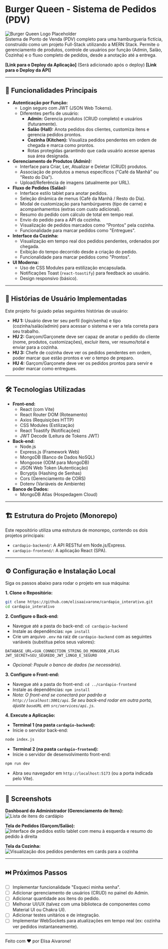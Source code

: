 # Burger Queen - Sistema de Pedidos (PDV)

![Burger Queen Logo Placeholder](/screenshots/burger-queen-logo.png.png)  
Sistema de Ponto de Venda (PDV) completo para uma hamburgueria fictícia, construído como um projeto Full-Stack utilizando a MERN Stack. Permite o gerenciamento de produtos, controle de usuários por função (Admin, Salão, Cozinha) e o fluxo completo de pedidos, desde a anotação até a entrega.

**[Link para o Deploy da Aplicação]** (Será adicionado após o deploy)
**[Link para o Deploy da API]**  

---

## 🚀 Funcionalidades Principais

* **Autenticação por Função:**
  * Login seguro com JWT (JSON Web Tokens).
  * Diferentes perfis de usuário:
    * **Admin:** Gerencia produtos (CRUD completo) e usuários (futuramente).
    * **Salão (Hall):** Anota pedidos dos clientes, customiza itens e gerencia pedidos prontos.
    * **Cozinha (Kitchen):** Visualiza pedidos pendentes em ordem de chegada e marca como prontos.
    * Rotas protegidas garantindo que cada usuário acesse apenas sua área designada.
* **Gerenciamento de Produtos (Admin):**
  * Interface para Criar, Ler, Atualizar e Deletar (CRUD) produtos.
  * Associação de produtos a menus específicos ("Café da Manhã" ou "Resto do Dia").
  * Upload/Referência de imagens (atualmente por URL).
* **Fluxo de Pedidos (Salão):**
  * Interface estilo tablet para anotar pedidos.
  * Seleção dinâmica de menus (Café da Manhã / Resto do Dia).
  * Modal de customização para hambúrgueres (tipo de carne) e acompanhamentos (extras com custo adicional).
  * Resumo do pedido com cálculo de total em tempo real.
  * Envio do pedido para a API da cozinha.
  * Visualização de pedidos marcados como "Prontos" pela cozinha.
  * Funcionalidade para marcar pedidos como "Entregues".
* **Interface da Cozinha:**
  * Visualização em tempo real dos pedidos pendentes, ordenados por chegada.
  * Exibição do tempo decorrido desde a criação do pedido.
  * Funcionalidade para marcar pedidos como "Prontos".
* **UI Moderna:**
  * Uso de CSS Modules para estilização encapsulada.
  * Notificações Toast (`react-toastify`) para feedback ao usuário.
  * Design responsivo (básico).

---

## 📖 Histórias de Usuário Implementadas

Este projeto foi guiado pelas seguintes histórias de usuário:

* **HU 1:** Usuário deve ter seu perfil (login/senha) e tipo (cozinha/salão/admin) para acessar o sistema e ver a tela correta para seu trabalho.
* **HU 2:** Garçom/Garçonete deve ser capaz de anotar o pedido do cliente (nome, produtos, customizações), excluir itens, ver resumo/total e enviar para a cozinha.
* **HU 3:** Chefe de cozinha deve ver os pedidos pendentes em ordem, poder marcar que estão prontos e ver o tempo de preparo.
* **HU 4:** Garçom/Garçonete deve ver os pedidos prontos para servir e poder marcar como entregues.

---

## 🛠️ Tecnologias Utilizadas

* **Front-end:**
  * React (com Vite)
  * React Router DOM (Roteamento)
  * Axios (Requisições HTTP)
  * CSS Modules (Estilização)
  * React Toastify (Notificações)
  * JWT Decode (Leitura de Tokens JWT)
* **Back-end:**
  * Node.js
  * Express.js (Framework Web)
  * MongoDB (Banco de Dados NoSQL)
  * Mongoose (ODM para MongoDB)
  * JSON Web Token (Autenticação)
  * Bcryptjs (Hashing de Senhas)
  * Cors (Gerenciamento de CORS)
  * Dotenv (Variáveis de Ambiente)
* **Banco de Dados:**
  * MongoDB Atlas (Hospedagem Cloud)

---

## 🏗️ Estrutura do Projeto (Monorepo)

Este repositório utiliza uma estrutura de monorepo, contendo os dois projetos principais:

* `cardapio-backend/`: A API RESTful em Node.js/Express.
* `cardapio-frontend/`: A aplicação React (SPA).

---

## ⚙️ Configuração e Instalação Local

Siga os passos abaixo para rodar o projeto em sua máquina:

**1. Clone o Repositório:**

```bash
git clone https://github.com/elisaaivarone/cardapio_interativo.git
cd cardapio_interativo
```

**2. Configure o Back-end:**

* Navegue até a pasta do back-end: `cd cardapio-backend`
* Instale as dependências: `npm install`
* Crie um arquivo `.env` na raiz de `cardapio-backend` com as seguintes variáveis (substitua pelos seus valores):
  
```env
DATABASE_URL=SUA_CONNECTION_STRING_DO_MONGODB_ATLAS
JWT_SECRET=SEU_SEGREDO_JWT_LONGO_E_SEGURO
```

* *Opcional: Popule o banco de dados (se necessário).*

**3. Configure o Front-end:**

* Navegue até a pasta do front-end: `cd ../cardapio-frontend`
* Instale as dependências: `npm install`
* *Nota: O front-end se conectará por padrão a `http://localhost:3001/api`. Se seu back-end rodar em outra porta, ajuste `baseURL` em `src/services/api.js`.*

**4. Execute a Aplicação:**

* **Terminal 1 (na pasta `cardapio-backend`):**
* Inicie o servidor back-end:
  
```bash
node index.js

```

* **Terminal 2 (na pasta `cardapio-frontend`):**
* Inicie o servidor de desenvolvimento front-end:
  
```bash
npm run dev
```

* Abra seu navegador em `http://localhost:5173` (ou a porta indicada pelo Vite).

---

## 📸 Screenshots

**Dashboard do Administrador (Gerenciamento de Itens):**
![Lista de itens do cardápio](/screenshots/admin-dashboard.png)

**Tela de Pedidos (Garçom/Salão):**
![Interface de pedidos estilo tablet com menu à esquerda e resumo do pedido à direita](/screenshots/order-screen-hall.png)

**Tela da Cozinha:**
![Visualização dos pedidos pendentes em cards para a cozinha](/screenshots/kitchen-view.png)

---

## ⏭️ Próximos Passos

* [ ] Implementar funcionalidade "Esqueci minha senha".
* [ ] Adicionar gerenciamento de usuários (CRUD) no painel do Admin.
* [ ] Adicionar quantidade aos itens do pedido.
* [ ] Melhorar UI/UX (talvez com uma biblioteca de componentes como Material UI ou Chakra UI).
* [ ] Adicionar testes unitários e de integração.
* [ ] Implementar WebSockets para atualizações em tempo real (ex: cozinha ver pedidos instantaneamente).

---

Feito com ❤️ por Elisa Aivarone!
